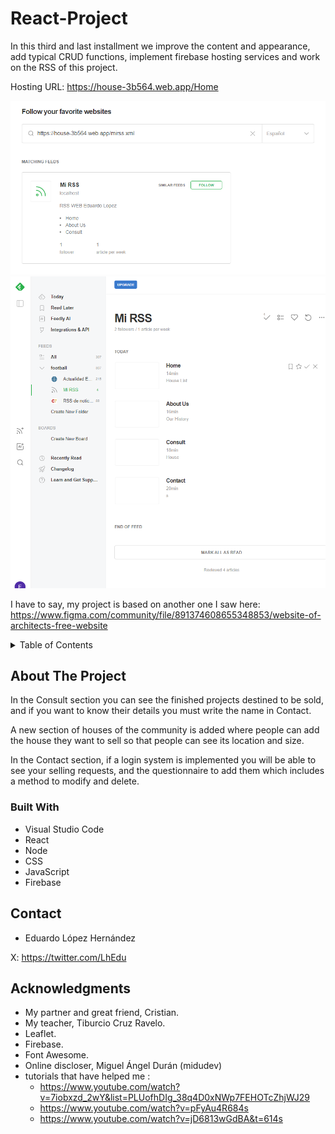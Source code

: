 # React-Project
In this third and last installment we improve the content and appearance, add typical CRUD functions, implement firebase hosting services and work on the RSS of this project.

Hosting URL: https://house-3b564.web.app/Home 

![VerficacionFEEDLY](/public/capturaConfirmacion.png)
![VerficacionFEEDLY2](/public/confirmacion2.png)

I have to say, my project is based on another one I saw here: https://www.figma.com/community/file/891374608655348853/website-of-architects-free-website

<!-- TABLE OF CONTENTS -->
<details>
  <summary>Table of Contents</summary>
  <ol>
    <li>
      <a href="#about-the-project">About The Project</a>
      <ul>
        <li><a href="#built-with">Built With</a></li>
      </ul>
    </li>
    <li><a href="#contact">Contact</a></li>
    <li><a href="#acknowledgments">Acknowledgments</a></li>
  </ol>
</details>

<!-- ABOUT THE PROJECT -->
## About The Project
In the Consult section you can see the finished projects destined to be sold, and if you want to know their details you must write the name in Contact.

A new section of houses of the community is added where people can add the house they want to sell so that people can see its location and size.

In the Contact section, if a login system is implemented you will be able to see your selling requests, and the questionnaire to add them which includes a method to modify and delete. 

### Built With

* Visual Studio Code
* React
* Node
* CSS
* JavaScript
* Firebase

<!-- CONTACT -->
## Contact

- Eduardo López Hernández

X: https://twitter.com/LhEdu

<!-- ACKNOWLEDGMENTS -->
## Acknowledgments
* My partner and great friend, Cristian.
* My teacher, Tiburcio Cruz Ravelo.
* Leaflet.
* Firebase.
* Font Awesome.
* Online discloser, Miguel Ángel Durán (midudev)
* tutorials that have helped me :
  - https://www.youtube.com/watch?v=7iobxzd_2wY&list=PLUofhDIg_38q4D0xNWp7FEHOTcZhjWJ29
  - https://www.youtube.com/watch?v=pFyAu4R684s
  - https://www.youtube.com/watch?v=jD6813wGdBA&t=614s
